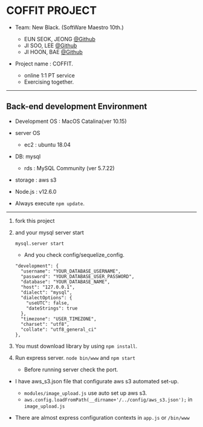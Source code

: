# COFFIT PROJECT
- Team: New Black. (SoftWare Maestro 10th.)
  - EUN SEOK, JEONG [@Github](https://github.com/newwhite)
  - JI SOO, LEE [@Github](https://github.com/jisooleee)
  - JI HOON, BAE [@Github](https://github.com/BaeJi77)
  
- Project name : COFFIT.
  - online 1:1 PT service
  - Exercising together.
  

------------------------------------------------------------------------------------------------------------------

## Back-end development Environment

- Development OS : MacOS Catalina(ver 10.15)
- server OS
  - ec2 : ubuntu 18.04
- DB: mysql
  - rds : MySQL Community (ver 5.7.22)
- storage : aws s3
- Node.js : v12.6.0

- Always execute `npm update`.

------------------------------------------------------------------------------------------------------------------


1. fork this project

2. and your mysql server start

   ``````
   mysql.server start
   ``````

   - And you check config/sequelize_config. 

   ```
   "development": {
     "username": "YOUR_DATABASE_USERNAME",
     "password": "YOUR_DATABASE_USER_PASSWORD",
     "database": "YOUR_DATABASE_NAME",
     "host": "127.0.0.1",
     "dialect": "mysql",
     "dialectOptions": {
       "useUTC": false,
       "dateStrings": true
     },
     "timezone": "USER_TIMEZONE",
     "charset": "utf8",
     "collate": "utf8_general_ci"
   },
   ```

3. You must download library by using `npm install`.
4. Run express server. `node bin/www` and `npm start`
   - Before running server check the port.



- I have aws_s3.json file that configurate aws s3 automated set-up.
  - `modules/image_upload.js` use auto set up aws s3.
  - ``aws.config.loadFromPath(__dirname+'/../config/aws_s3.json');`` in `image_upload.js`



- There are almost express configuration contexts in `app.js` or `/bin/www`



